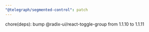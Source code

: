 ```yaml
---
"@telegraph/segmented-control": patch
---
```


chore(deps): bump @radix-ui/react-toggle-group from 1.1.10 to 1.1.11
